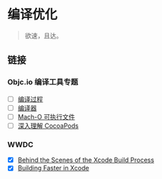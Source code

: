 # 编译优化

> 欲速，且达。

## 链接

### Objc.io 编译工具专题

- [ ] [编译过程](https://www.objc.io/issues/6-build-tools/build-process/)
- [ ] [编译器](https://www.objc.io/issues/6-build-tools/compiler/)
- [ ] [Mach-O 可执行文件](https://www.objc.io/issues/6-build-tools/mach-o-executables/)
- [ ] [深入理解 CocoaPods](https://www.objc.io/issues/6-build-tools/cocoapods-under-the-hood/)

### WWDC

- [x] [Behind the Scenes of the Xcode Build Process](https://developer.apple.com/videos/play/wwdc2018/415/)
- [x] [Building Faster in Xcode](https://developer.apple.com/videos/play/wwdc2018/408/)

